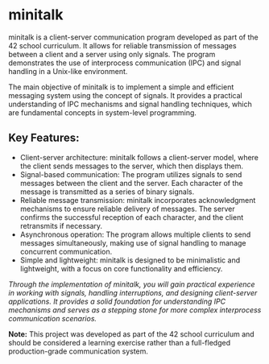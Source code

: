 # minitalk

minitalk is a client-server communication program developed as part of the 42 school curriculum. It allows for reliable transmission of messages between a client and a server using only signals. The program demonstrates the use of interprocess communication (IPC) and signal handling in a Unix-like environment.

The main objective of minitalk is to implement a simple and efficient messaging system using the concept of signals. It provides a practical understanding of IPC mechanisms and signal handling techniques, which are fundamental concepts in system-level programming.

## Key Features:

- Client-server architecture: minitalk follows a client-server model, where the client sends messages to the server, which then displays them.
- Signal-based communication: The program utilizes signals to send messages between the client and the server. Each character of the message is transmitted as a series of binary signals.
- Reliable message transmission: minitalk incorporates acknowledgment mechanisms to ensure reliable delivery of messages. The server confirms the successful reception of each character, and the client retransmits if necessary.
- Asynchronous operation: The program allows multiple clients to send messages simultaneously, making use of signal handling to manage concurrent communication.
- Simple and lightweight: minitalk is designed to be minimalistic and lightweight, with a focus on core functionality and efficiency.

*Through the implementation of minitalk, you will gain practical experience in working with signals, handling interruptions, and designing client-server applications. It provides a solid foundation for understanding IPC mechanisms and serves as a stepping stone for more complex interprocess communication scenarios.*

**Note:** This project was developed as part of the 42 school curriculum and should be considered a learning exercise rather than a full-fledged production-grade communication system.

